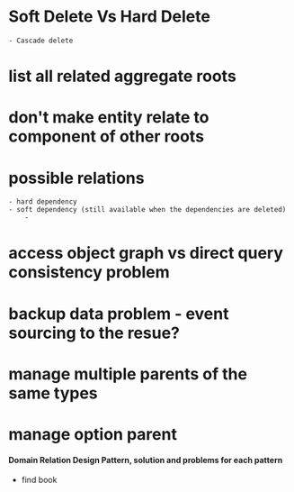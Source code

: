 # Soft Delete Vs Hard Delete
    - Cascade delete
    
# list all related aggregate roots
# don't make entity relate to component of other roots

# possible relations
    - hard dependency
    - soft dependency (still available when the dependencies are deleted)
        - 

# access object graph vs direct query consistency problem
# backup data problem - event sourcing to the resue?

# manage multiple parents of the same types
# manage option parent


#### Domain Relation Design Pattern, solution and problems for each pattern
- find book